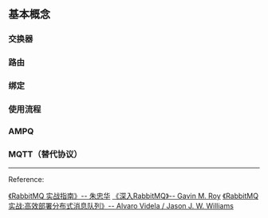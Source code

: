 ## 基本概念

### 交换器
### 路由
### 绑定
### 使用流程
### AMPQ
### MQTT（替代协议）

---

Reference:

[《RabbitMQ 实战指南》-- 朱忠华](https://book.douban.com/subject/27591386/)
[《深入RabbitMQ》-- Gavin M. Roy](https://book.douban.com/subject/30253241/)
[《RabbitMQ实战:高效部署分布式消息队列》-- Alvaro Videla / Jason J. W. Williams](https://book.douban.com/subject/26649178/)
